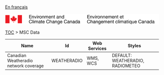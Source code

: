 [En français](geomet-weatheradio_fr.md)

![ECCC logo](../../img_eccc-logo.png)

[TOC](../geomet-weatheradio_en.md) > MSC Data


Name                                  | Id          | Web Services | Styles                          
--------------------------------------|-------------|--------------|---------------------------------
Canadian Weatheradio network coverage | WEATHERADIO | WMS, WCS     | DEFAULT: WEATHERADIO, RADIOMETEO

